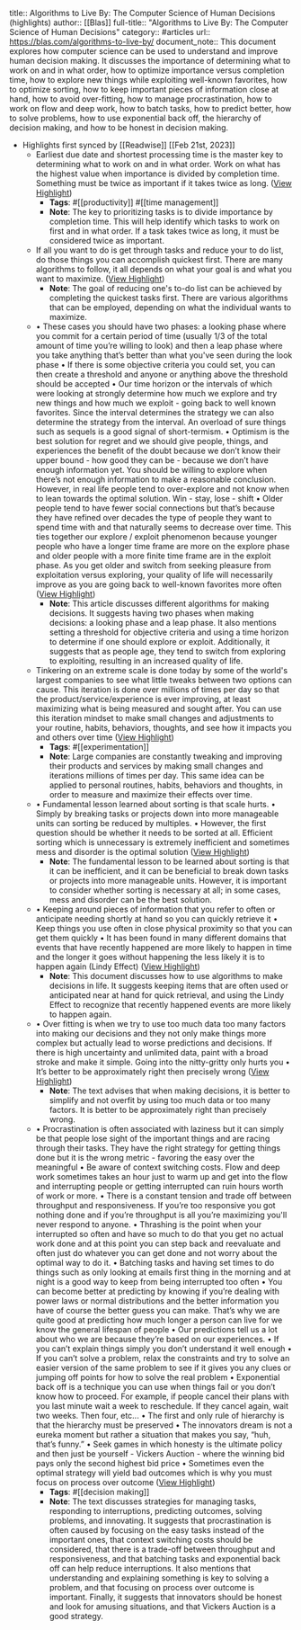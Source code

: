 title:: Algorithms to Live By: The Computer Science of Human Decisions (highlights)
author:: [[Blas]]
full-title:: "Algorithms to Live By: The Computer Science of Human Decisions"
category:: #articles
url:: https://blas.com/algorithms-to-live-by/
document_note:: This document explores how computer science can be used to understand and improve human decision making. It discusses the importance of determining what to work on and in what order, how to optimize importance versus completion time, how to explore new things while exploiting well-known favorites, how to optimize sorting, how to keep important pieces of information close at hand, how to avoid over-fitting, how to manage procrastination, how to work on flow and deep work, how to batch tasks, how to predict better, how to solve problems, how to use exponential back off, the hierarchy of decision making, and how to be honest in decision making.

- Highlights first synced by [[Readwise]] [[Feb 21st, 2023]]
	- Earliest due date and shortest processing time is the master key to determining what to work on and in what order. Work on what has the highest value when importance is divided by completion time. Something must be twice as important if it takes twice as long. ([View Highlight](https://read.readwise.io/read/01gsmh55dx61aq4h895fpjx0na))
		- **Tags**: #[[productivity]] #[[time management]]
		- **Note**: The key to prioritizing tasks is to divide importance by completion time. This will help identify which tasks to work on first and in what order. If a task takes twice as long, it must be considered twice as important.
	- If all you want to do is get through tasks and reduce your to do list, do those things you can accomplish quickest first. There are many algorithms to follow, it all depends on what your goal is and what you want to maximize. ([View Highlight](https://read.readwise.io/read/01gsmh623zgm7mzhkykbsb0qan))
		- **Note**: The goal of reducing one's to-do list can be achieved by completing the quickest tasks first. There are various algorithms that can be employed, depending on what the individual wants to maximize.
	- •   These cases you should have two phases: a looking phase where you commit for a certain period of time (usually 1/3 of the total amount of time you’re willing to look) and then a leap phase where you take anything that’s better than what you've seen during the look phase
	  •   If there is some objective criteria you could set, you can then create a threshold and anyone or anything above the threshold should be accepted
	  •   Our time horizon or the intervals of which were looking at strongly determine how much we explore and try new things and how much we exploit - going back to well known favorites. Since the interval determines the strategy we can also determine the strategy from the interval. An overload of sure things such as sequels is a good signal of short-termism.
	  •   Optimism is the best solution for regret and we should give people, things, and experiences the benefit of the doubt because we don’t know their upper bound - how good they can be - because we don’t have enough information yet. You should be willing to explore when there’s not enough information to make a reasonable conclusion. However, in real life people tend to over-explore and not know when to lean towards the optimal solution. Win - stay, lose - shift
	  •   Older people tend to have fewer social connections but that’s because they have refined over decades the type of people they want to spend time with and that naturally seems to decrease over time. This ties together our explore / exploit phenomenon because younger people who have a longer time frame are more on the explore phase and older people with a more finite time frame are in the exploit phase. As you get older and switch from seeking pleasure from exploitation versus exploring, your quality of life will necessarily improve as you are going back to well-known favorites more often ([View Highlight](https://read.readwise.io/read/01gsmh6pdzxbztpe3gzxnsemh4))
		- **Note**: This article discusses different algorithms for making decisions. It suggests having two phases when making decisions: a looking phase and a leap phase. It also mentions setting a threshold for objective criteria and using a time horizon to determine if one should explore or exploit. Additionally, it suggests that as people age, they tend to switch from exploring to exploiting, resulting in an increased quality of life.
	- Tinkering on an extreme scale is done today by some of the world's largest companies to see what little tweaks between two options can cause. This iteration is done over millions of times per day so that the product/service/experience is ever improving, at least maximizing what is being measured and sought after. You can use this iteration mindset to make small changes and adjustments to your routine, habits, behaviors, thoughts, and see how it impacts you and others over time ([View Highlight](https://read.readwise.io/read/01gsmh7q0et92xg7jjvcsrf0r1))
		- **Tags**: #[[experimentation]]
		- **Note**: Large companies are constantly tweaking and improving their products and services by making small changes and iterations millions of times per day. This same idea can be applied to personal routines, habits, behaviors and thoughts, in order to measure and maximize their effects over time.
	- •   Fundamental lesson learned about sorting is that scale hurts.
	  •   Simply by breaking tasks or projects down into more manageable units can sorting be reduced by multiples.
	  •   However, the first question should be whether it needs to be sorted at all. Efficient sorting which is unnecessary is extremely inefficient and sometimes mess and disorder is the optimal solution ([View Highlight](https://read.readwise.io/read/01gsmh8j8kp2sk7f10qzy01q0v))
		- **Note**: The fundamental lesson to be learned about sorting is that it can be inefficient, and it can be beneficial to break down tasks or projects into more manageable units. However, it is important to consider whether sorting is necessary at all; in some cases, mess and disorder can be the best solution.
	- •   Keeping around pieces of information that you refer to often or anticipate needing shortly at hand so you can quickly retrieve it
	  •   Keep things you use often in close physical proximity so that you can get them quickly
	  •   It has been found in many different domains that events that have recently happened are more likely to happen in time and the longer it goes without happening the less likely it is to happen again (Lindy Effect) ([View Highlight](https://read.readwise.io/read/01gsmh9czqz4h49ej3a1q4vy8y))
		- **Note**: This document discusses how to use algorithms to make decisions in life. It suggests keeping items that are often used or anticipated near at hand for quick retrieval, and using the Lindy Effect to recognize that recently happened events are more likely to happen again.
	- •   Over fitting is when we try to use too much data too many factors into making our decisions and they not only make things more complex but actually lead to worse predictions and decisions. If there is high uncertainty and unlimited data, paint with a broad stroke and make it simple. Going into the nitty-gritty only hurts you
	  •   It’s better to be approximately right then precisely wrong ([View Highlight](https://read.readwise.io/read/01gsmha3sj3t7q8d7jz9hxdjj7))
		- **Note**: The text advises that when making decisions, it is better to simplify and not overfit by using too much data or too many factors. It is better to be approximately right than precisely wrong.
	- •   Procrastination is often associated with laziness but it can simply be that people lose sight of the important things and are racing through their tasks. They have the right strategy for getting things done but it is the wrong metric - favoring the easy over the meaningful
	  •   Be aware of context switching costs. Flow and deep work sometimes takes an hour just to warm up and get into the flow and interrupting people or getting interrupted can ruin hours worth of work or more.
	  •   There is a constant tension and trade off between throughput and responsiveness. If you’re too responsive you got nothing done and if you’re throughput is all you’re maximizing you'll never respond to anyone.
	  •   Thrashing is the point when your interrupted so often and have so much to do that you get no actual work done and at this point you can step back and reevaluate and often just do whatever you can get done and not worry about the optimal way to do it.
	  •   Batching tasks and having set times to do things such as only looking at emails first thing in the morning and at night is a good way to keep from being interrupted too often
	  •   You can become better at predicting by knowing if you’re dealing with power laws or normal distributions and the better information you have of course the better guess you can make. That’s why we are quite good at predicting how much longer a person can live for we know the general lifespan of people
	  •   Our predictions tell us a lot about who we are because they’re based on our experiences.
	  •   If you can’t explain things simply you don’t understand it well enough
	  •   If you can’t solve a problem, relax the constraints and try to solve an easier version of the same problem to see if it gives you any clues or jumping off points for how to solve the real problem
	  •   Exponential back off is a technique you can use when things fail or you don’t know how to proceed. For example, if people cancel their plans with you last minute wait a week to reschedule. If they cancel again, wait two weeks. Then four, etc...
	  •   The first and only rule of hierarchy is that the hierarchy must be preserved
	  •   The innovators dream is not a eureka moment but rather a situation that makes you say, “huh, that’s funny.”
	  •   Seek games in which honesty is the ultimate policy and then just be yourself - Vickers Auction - where the winning bid pays only the second highest bid price
	  •   Sometimes even the optimal strategy will yield bad outcomes which is why you must focus on process over outcome ([View Highlight](https://read.readwise.io/read/01gsmhaym58wq5mhdkzwb40b35))
		- **Tags**: #[[decision making]]
		- **Note**: The text discusses strategies for managing tasks, responding to interruptions, predicting outcomes, solving problems, and innovating. It suggests that procrastination is often caused by focusing on the easy tasks instead of the important ones, that context switching costs should be considered, that there is a trade-off between throughput and responsiveness, and that batching tasks and exponential back off can help reduce interruptions. It also mentions that understanding and explaining something is key to solving a problem, and that focusing on process over outcome is important. Finally, it suggests that innovators should be honest and look for amusing situations, and that Vickers Auction is a good strategy.